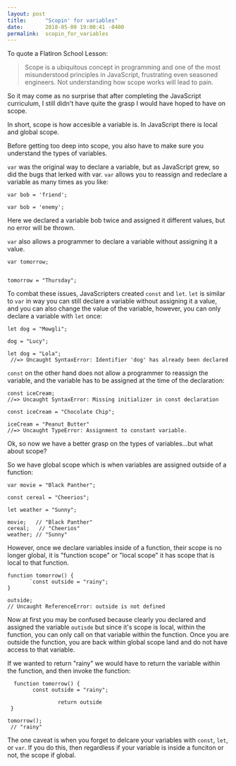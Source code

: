 ```yaml
---
layout: post
title:      "Scopin' for variables"
date:       2018-05-09 19:00:41 -0400
permalink:  scopin_for_variables
---
```



To quote a Flatiron School Lesson:
> Scope is a ubiquitous concept in programming and one of the most misunderstood principles in JavaScript, frustrating even seasoned engineers. Not understanding how scope works will lead to pain.

So it may come as no surprise that after completing the JavaScript curriculum, I still didn't have quite the grasp I would have hoped to have on scope.

In short, scope is how accesible a variable is. In JavaScript there is local and global scope. 

Before getting too deep into scope, you also have to make sure you understand the types of variables.

 `var` was the original way to declare a variable, but as JavaScript grew, so did the bugs that lerked with var. `var` allows you to reassign and redeclare a variable as many times as you like:
 
 ```
 var bob = 'friend';
 
 var bob = 'enemy';
 ```
 
Here we declared a variable bob twice and assigned it different values, but no error will be thrown. 

`var` also allows a programmer to declare a variable without assigning it a value. 

```
var tomorrow;


tomorrow = "Thursday";
```


To combat these issues, JavaScripters created `const` and `let`. `let` is similar to `var` in way you can still declare a variable without assigning it a value, and you can also change the value of the variable, however, you can only declare a variable with `let` once:

```
let dog = "Mowgli";
 
dog = "Lucy";

let dog = "Lola";
 //=> Uncaught SyntaxError: Identifier 'dog' has already been declared
 ```
 
 `const` on the other hand does not allow a programmer to reassign the variable, and the variable has to be assigned at the time of the declaration:
 
 ```
 const iceCream;
 //=> Uncaught SyntaxError: Missing initializer in const declaration
 
 const iceCream = "Chocolate Chip";
 
 iceCream = "Peanut Butter"
 //=> Uncaught TypeError: Assignment to constant variable.
 ```
 
 Ok, so now we have a better grasp on the types of variables...but what about scope?
 
 So we have global scope which is when variables are assigned outside of a function:
 
 ```
 var movie = "Black Panther";
 
const cereal = "Cheerios";
 
 let weather = "Sunny";
 
 movie;   // "Black Panther"
 cereal;   // "Cheerios"
 weather; // "Sunny"
 ```
 
 However, once we declare variables inside of a function, their scope is no longer global, it is "function scope" or "local scope" it has scope that is local to that function.
 
 ```
 function tomorrow() {
        `const outside = "rainy";
 }
 
 outside;
 // Uncaught ReferenceError: outside is not defined
 ```
 
 Now at first you may be confused because clearly you declared and assigned the variable `outisde` but since it's scope is local, within the function, you can only call on that variable within the function. Once you are outside the function, you are back within global scope land and do not have access to that variable. 
 
If we wanted to return "rainy" we would have to return the variable within the function, and then invoke the function:

```
  function tomorrow() {
        const outside = "rainy";
				
				return outside
 }
 
tomorrow();
 // "rainy"
 ```
 
 The one caveat is when you forget to delcare your variables with `const`, `let`, or `var`. If you do this, then regardless if your variable is inside a funciton or not, the scope if global.
 

